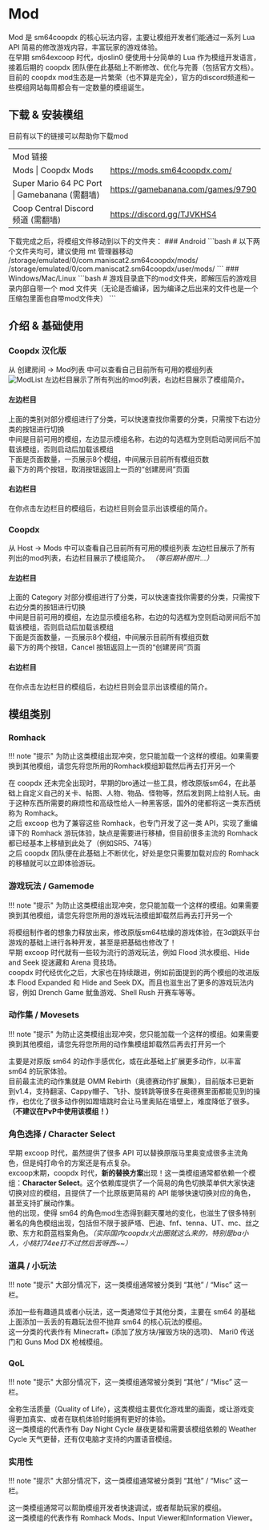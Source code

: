 # Mod
Mod 是 sm64coopdx 的核心玩法内容，主要让模组开发者们能通过一系列 Lua API 简易的修改游戏内容，丰富玩家的游戏体验。  
在早期 sm64excoop 时代，djoslin0 便使用十分简单的 Lua 作为模组开发语言，接着后期的 coopdx 团队便在此基础上不断修改、优化与完善（包括官方文档）。  
目前的 coopdx mod生态是一片繁荣（也不算是完全），官方的discord频道和一些模组网站每周都会有一定数量的模组诞生。
## 下载 & 安装模组
目前有以下的链接可以帮助你下载mod
<table>
  <tr>
  <td colspan="2">Mod 链接</td>
  </tr>
  </tr><td>Mods | Coopdx Mods</td><td><a href="https://mods.sm64coopdx.com/">https://mods.sm64coopdx.com/</a></td></tr>
  <tr><td>Super Mario 64 PC Port | Gamebanana (需翻墙)</td><td><a href="https://gamebanana.com/games/9790">https://gamebanana.com/games/9790</a></td></tr>
  <tr><td>Coop Central Discord 频道 (需翻墙)</td><td><a href="https://discord.gg/TJVKHS4">https://discord.gg/TJVKHS4</a></td></tr>
</table>
下载完成之后，将模组文件移动到以下的文件夹：
### Android
```bash
# 以下两个文件夹均可，建议使用 mt 管理器移动
/storage/emulated/0/com.maniscat2.sm64coopdx/mods/
/storage/emulated/0/com.maniscat2.sm64coopdx/user/mods/
```
### Windows/Mac/Linux
```bash
# 游戏目录底下的mod文件夹，即解压后的游戏目录内部自带一个 mod 文件夹（无论是否编译，因为编译之后出来的文件也是一个压缩包里面也自带mod文件夹）
```

## 介绍 & 基础使用
### Coopdx 汉化版
从 创建房间 \-\> Mod列表 中可以查看自己目前所有可用的模组列表  
![ModList](../../img/ss/modlist.jpg)
左边栏目展示了所有列出的mod列表，右边栏目展示了模组简介。
#### 左边栏目
上面的类别对部分模组进行了分类，可以快速查找你需要的分类，只需按下右边分类的按钮进行切换  
中间是目前可用的模组，左边显示模组名称，右边的勾选框为空则启动房间后不加载该模组，否则启动后加载该模组  
下面是页面数量，一页展示8个模组，中间展示目前所有模组页数  
最下方的两个按钮，取消按钮返回上一页的“创建房间”页面
#### 右边栏目
在你点击左边栏目的模组后，右边栏目则会显示出该模组的简介。

### Coopdx
从 Host \-\> Mods 中可以查看自己目前所有可用的模组列表
左边栏目展示了所有列出的mod列表，右边栏目展示了模组简介。
*（等后期补图片...）*
#### 左边栏目
上面的 Category 对部分模组进行了分类，可以快速查找你需要的分类，只需按下右边分类的按钮进行切换  
中间是目前可用的模组，左边显示模组名称，右边的勾选框为空则启动房间后不加载该模组，否则启动后加载该模组  
下面是页面数量，一页展示8个模组，中间展示目前所有模组页数  
最下方的两个按钮，Cancel 按钮返回上一页的“创建房间”页面
#### 右边栏目
在你点击左边栏目的模组后，右边栏目则会显示出该模组的简介。

## 模组类别
### Romhack
!!! note "提示"
    为防止这类模组出现冲突，您只能加载一个这样的模组。如果需要换到其他模组，请您先将您所用的Romhack模组卸载然后再去打开另一个

在 coopdx 还未完全出现时，早期的bro通过一些工具，修改原版sm64，在此基础上自定义自己的关卡、帖图、人物、物品、怪物等，然后发到网上给别人玩。由于这种东西所需要的麻烦性和高级性给人一种黑客感，国外的佬都将这一类东西统称为 Romhack。  
之后 excoop 也为了兼容这些 Romhack，也专门开发了这一类 API，实现了重编译下的 Romhack 游玩体验，缺点是需要进行移植，但目前很多主流的 Romhack 都已经基本上移植到此处了（例如SR5、74等）  
之后 coopdx 团队便在此基础上不断优化，好处是您只需要加载对应的 Romhack 的移植就可以立即体验游玩。
### 游戏玩法 / Gamemode
!!! note "提示"
    为防止这类模组出现冲突，您只能加载一个这样的模组。如果需要换到其他模组，请您先将您所用的游戏玩法模组卸载然后再去打开另一个

将模组制作者的想象力释放出来，修改原版sm64枯燥的游戏体验，在3d跳跃平台游戏的基础上进行各种开发，甚至是把基础也修改了！  
早期 excoop 时代就有一些较为流行的游戏玩法，例如 Flood 洪水模组、Hide and Seek 捉迷藏和 Arena 竞技场。  
coopdx 时代经优化之后，大家也在持续跟进，例如前面提到的两个模组的改进版本 Flood Expanded 和 Hide and Seek DX。而且也滋生出了更多的游戏玩法内容，例如 Drench Game 鱿鱼游戏、Shell Rush 开赛车等等。
### 动作集 / Movesets
!!! note "提示"
    为防止这类模组出现冲突，您只能加载一个这样的模组。如果需要换到其他模组，请您先将您所用的动作集模组卸载然后再去打开另一个

主要是对原版 sm64 的动作手感优化，或在此基础上扩展更多动作，以丰富 sm64 的玩家体验。  
目前最主流的动作集就是 OMM Rebirth（奥德赛动作扩展集），目前版本已更新到v1.4，支持翻滚、Cappy帽子、飞扑、旋转跳等很多在奥德赛里面都能见到的操作，也优化了很多动作例如蹬墙跳时会让马里奥贴在墙壁上，难度降低了很多。**（不建议在PvP中使用该模组！）**
### 角色选择 / Character Select
早期 excoop 时代，虽然提供了很多 API 可以替换原版马里奥变成很多主流角色，但是纯打命令的方案还是有点复杂。  
excoop末期，coopdx 时代，**新的替换方案**出现！这一类模组通常都依赖一个模组：**Character Select**。这个依赖库提供了一个简易的角色切换菜单供大家快速切换对应的模组，且提供了一个比原版更简易的 API 能够快速切换对应的角色，甚至支持扩展动作集。  
他的出现，使得 sm64 的角色mod生态得到翻天覆地的变化，也滋生了很多特别著名的角色模组出现，包括但不限于披萨塔、巴迪、fnf、tenna、UT、mc、丝之歌、东方和蔚蓝档案角色。*（实际国内coopdx火出圈就这么来的，特别是ba小人，小桃打74ee打不过然后苦呀西~~）*
### 道具 / 小玩法
!!! note "提示"
    大部分情况下，这一类模组通常被分类到 “其他” / “Misc” 这一栏。

添加一些有趣道具或者小玩法，这一类通常位于其他分类，主要在 sm64 的基础上面添加一丢丢的有趣玩法但不抛弃 sm64 的核心玩法的模组。  
这一分类的代表作有 Minecraft+ (添加了放方块/摧毁方块的选项)、 Mari0 传送门和 Guns Mod DX 枪械模组。
### QoL
!!! note "提示"
    大部分情况下，这一类模组通常被分类到 “其他” / “Misc” 这一栏。

全称生活质量（Quality of Life），这类模组主要优化游戏里的画面，或让游戏变得更加真实、或者在联机体验时能拥有更好的体验。  
这一类模组的代表作有 Day Night Cycle 昼夜更替和需要该模组依赖的 Weather Cycle 天气更替，还有仅电脑才支持的内置语音模组。
### 实用性
!!! note "提示"
    大部分情况下，这一类模组通常被分类到 “其他” / “Misc” 这一栏。

这一类模组通常可以帮助模组开发者快速调试，或者帮助玩家的模组。  
这一类模组的代表作有 Romhack Mods、Input Viewer和Information Viewer。